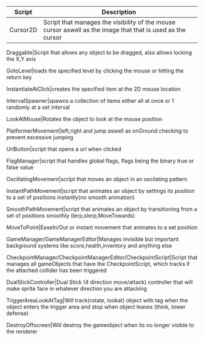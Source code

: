 Script|Description
------|-----------
Cursor2D|Script that manages the visibility of the mouse cursor aswell as the image that that is used as the cursor

Draggable|Script that allows any object to be dragged, also allows locking the X,Y axis

GotoLevel|loads the specified level by clicking the mouse or hitting the return key

InstantiateAtClick|creates the specified item at the 2D mouse location

IntervalSpawner|spawns a collection of items either all at once or 1 randomly at a set interval

LookAtMouse|Rotates the object to look at the mouse position

PlatformerMovement|left,right and jump aswell as onGround checking to prevent excessive jumping

UrlButton|script that opens a url when clicked

FlagManager|script that handles global flags, flags being the binary true or false value

OscillatingMovement|script that moves an object in an oscilating pattern

InstantPathMovement|script that animates an object by settings its position to a set of positions instantly(no smooth animation)

SmoothPathMovement|script that animates an object by transitioning from a set of positions smoothly (lerp,slerp,MoveTowards)

MoveToPoint|EaseIn/Out or instant movement that animates to a set position

GameManager/GameManagerEditor|Manages invisible but important background systems like score,health,inventory and anything else

CheckpointManager/CheckpointManagerEditor/CheckpointScript|Script that manages all gameObjects that have the CheckpointScript, which tracks if the attached collider has been triggered
	
DualStickController|Dual Stick (4 direction move/attack) controller that will make sprite face in whatever direction you are attacking
	
TriggerAreaLookAtTag|Will track(rotate, lookat) object with tag when the object enters the trigger area and stop when object leaves (think, tower defense)
	
DestroyOffscreen|Will destroy the gameobject when its no longer visible to the renderer
